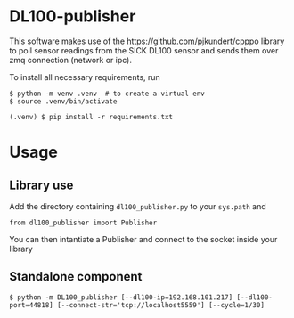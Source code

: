# DL100-publisher
This software makes use of the https://github.com/pjkundert/cpppo library to poll sensor readings from the SICK DL100 sensor and sends them over zmq connection (network or ipc).

To install all necessary requirements, run
```console
$ python -m venv .venv  # to create a virtual env
$ source .venv/bin/activate

(.venv) $ pip install -r requirements.txt
```

# Usage
## Library use

Add the directory containing `dl100_publisher.py` to your `sys.path` and
```
from dl100_publisher import Publisher
```
You can then intantiate a Publisher and connect to the socket inside your
library

## Standalone component

```console
$ python -m DL100_publisher [--dl100-ip=192.168.101.217] [--dl100-port=44818] [--connect-str='tcp://localhost5559'] [--cycle=1/30]
```
